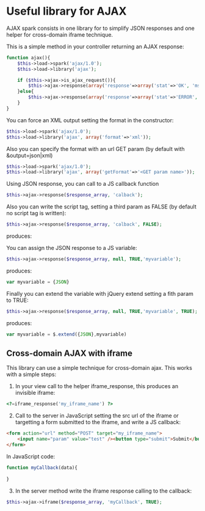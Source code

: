 # Useful library for AJAX

AJAX spark consists in one library for to simplify JSON responses and one helper for cross-domain iframe technique.

This is a simple method in your controller returning an AJAX response:
```php
function ajax(){
	$this->load->spark('ajax/1.0');
	$this->load->library('ajax');

	if ($this->ajax->is_ajax_request()){
		$this->ajax->response(array('response'=>array('stat'=>'OK', 'msg'=>'All works!')));
	}else{
		$this->ajax->response(array('response'=>array('stat'=>'ERROR', 'msg'=>'Only works with ajax!')));
	}
}
```

You can force an XML output setting the format in the constructor:
```php
$this->load->spark('ajax/1.0');
$this->load->library('ajax', array('format'=>'xml'));
```
Also you can specify the format with an url GET param (by default with &output=json|xml)
```php
$this->load->spark('ajax/1.0');
$this->load->library('ajax', array('getFormat'=>'<GET param name>'));
```

Using JSON response, you can call to a JS callback function
```php
$this->ajax->response($response_array, 'calback');
```

Also you can write the script tag, setting a third param as FALSE (by default no script tag is written):
```php
$this->ajax->response($response_array, 'calback', FALSE);
```
produces:
<script language="javascript" type="text/javascript">try{ window.parent.window.callback({JSON}) }catch(e){}</script>

You can assign the JSON response to a JS variable:
```php
$this->ajax->response($response_array, null, TRUE,'myvariable');
```
produces:
```javascript
var myvariable = {JSON}
```

Finally you can extend the variable with jQuery extend setting a fith param to TRUE:
```php
$this->ajax->response($response_array, null, TRUE,'myvariable', TRUE);
```
produces:
```javascript
var myvariable = $.extend({JSON},myvariable)
```

## Cross-domain AJAX with iframe
This library can use a simple technique for cross-domain ajax. This works with a simple steps:

 1. In your view call to the helper iframe_response, this produces an invisible iframe:
```php
<?=iframe_response('my_iframe_name') ?>
```

 2. Call to the server in JavaScript setting the src url of the iframe or targetting a form submitted
to the iframe, and write a JS callback:
```html
<form action="url" method="POST" target="my_iframe_name">
	<input name="param" value="test" /><button type="submit">Submit</button>
</form>
```
In JavaScript code:
```javascript
function myCallback(data){
	
}
```

 3. In the server method write the iframe response calling to the callback:
```php
$this->ajax->iframe($response_array, 'myCallback', TRUE);
```